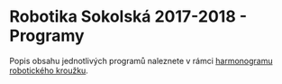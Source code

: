 # Robotika Sokolská 2017-2018 - Programy

Popis obsahu jednotlivých programů naleznete v rámci [harmonogramu robotického kroužku](http://robotikabrno.cz/sokolska/harmonogram-krouzku).
